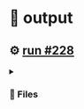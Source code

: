 # 📝  output 

## ⚙️ [run #228](https://github.com/jwenerd/ytm-dl/actions/runs/7673586033)

<details>

<summary>

### 📁 Files

</summary>

|                                                                       |lines|size|bytes |
|-----------------------------------------------------------------------|-----|----|------|
|[`output/library_albums.csv` ](output/library_albums.csv)              |943  |68K |65920 |
|[`output/library_songs.csv` ](output/library_songs.csv)                |2914 |248K|250538|
|[`output/liked_songs.csv` ](output/liked_songs.csv)                    |1450 |124K|125951|
|[`output/library_artists.csv` ](output/library_artists.csv)            |2029 |92K |92086 |
|[`output/history.csv` ](output/history.csv)                            |1709 |164K|166594|
|[`output/library_subscriptions.csv` ](output/library_subscriptions.csv)|68   |4.0K|2670  |

</details>